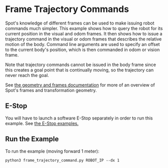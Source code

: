 <!--
Copyright (c) 2022 Boston Dynamics, Inc.  All rights reserved.

Downloading, reproducing, distributing or otherwise using the SDK Software
is subject to the terms and conditions of the Boston Dynamics Software
Development Kit License (20191101-BDSDK-SL).
-->

# Frame Trajectory Commands

Spot's knowledge of different frames can be used to make issuing robot commands much simpler. This example shows how to query the robot for its current position in the visual and odom frames. It then shows how to issue a trajectory command in the visual or odom frames that describes the relative motion of the body.
Command line arguments are used to specify an offset to the current body's position, which is then commanded in odom or vision frame.

Note that trajectory commands cannot be issued in the body frame since this creates a goal point that is continually moving, so the trajectory can never reach the goal.


See [the geometry and frames documentation](../../../docs/concepts/geometry_and_frames.md) for more of an overview of Spot's frames and transformation geometry.


## E-Stop
You will have to launch a software E-Stop separately in order to run this example. See [the E-Stop examples.](../estop/README.md)

## Run the Example
To run the example (moving forward 1 meter):
```
python3 frame_trajectory_command.py ROBOT_IP --dx 1
```

